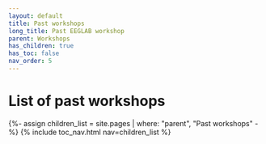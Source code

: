 ```yaml
---
layout: default
title: Past workshops
long_title: Past EEGLAB workshop
parent: Workshops
has_children: true
has_toc: false
nav_order: 5
---
```

<h1>List of past workshops</h1>

{%- assign children_list = site.pages | where: "parent", "Past workshops" -%}
{% include toc_nav.html nav=children_list %}
